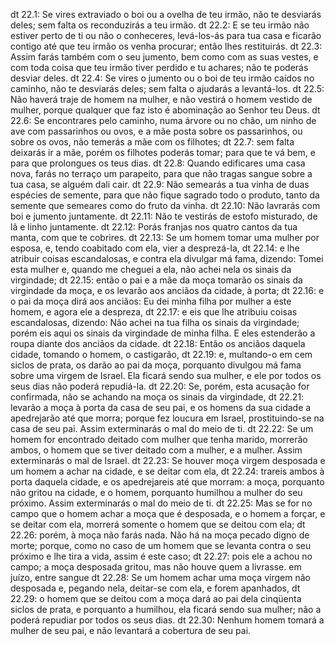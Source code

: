 dt 22.1: Se vires extraviado o boi ou a ovelha de teu irmão, não te desviarás deles; sem falta os reconduzirás a teu irmão.
dt 22.2: E se teu irmão não estiver perto de ti ou não o conheceres, levá-los-ás para tua casa e ficarão contigo até que teu irmão os venha procurar; então lhes restituirás.
dt 22.3: Assim farás também com o seu jumento, bem como com as suas vestes, e com toda coisa que teu irmão tiver perdido e tu achares; não te poderás desviar deles.
dt 22.4: Se vires o jumento ou o boi de teu irmão caídos no caminho, não te desviarás deles; sem falta o ajudarás a levantá-los.
dt 22.5: Não haverá traje de homem na mulher, e não vestirá o homem vestido de mulher, porque qualquer que faz isto é abominação ao Senhor teu Deus.
dt 22.6: Se encontrares pelo caminho, numa árvore ou no chão, um ninho de ave com passarinhos ou ovos, e a mãe posta sobre os passarinhos, ou sobre os ovos, não temerás a mãe com os filhotes;
dt 22.7: sem falta deixarás ir a mãe, porém os filhotes poderás tomar; para que te vá bem, e para que prolongues os teus dias.
dt 22.8: Quando edificares uma casa nova, farás no terraço um parapeito, para que não tragas sangue sobre a tua casa, se alguém dali cair.
dt 22.9: Não semearás a tua vinha de duas espécies de semente, para que não fique sagrado todo o produto, tanto da semente que semeares como do fruto da vinha.
dt 22.10: Não lavrarás com boi e jumento juntamente.
dt 22.11: Não te vestirás de estofo misturado, de lã e linho juntamente.
dt 22.12: Porás franjas nos quatro cantos da tua manta, com que te cobrires.
dt 22.13: Se um homem tomar uma mulher por esposa, e, tendo coabitado com ela, vier a desprezá-la,
dt 22.14: e lhe atribuir coisas escandalosas, e contra ela divulgar má fama, dizendo: Tomei esta mulher e, quando me cheguei a ela, não achei nela os sinais da virgindade;
dt 22.15: então o pai e a mãe da moça tomarão os sinais da virgindade da moça, e os levarão aos anciãos da cidade, à porta;
dt 22.16: e o pai da moça dirá aos anciãos: Eu dei minha filha por mulher a este homem, e agora ele a despreza,
dt 22.17: e eis que lhe atribuiu coisas escandalosas, dizendo: Não achei na tua filha os sinais da virgindade; porém eis aqui os sinais da virgindade de minha filha. E eles estenderão a roupa diante dos anciãos da cidade.
dt 22.18: Então os anciãos daquela cidade, tomando o homem, o castigarão,
dt 22.19: e, multando-o em cem siclos de prata, os darão ao pai da moça, porquanto divulgou má fama sobre uma virgem de Israel. Ela ficará sendo sua mulher, e ele por todos os seus dias não poderá repudiá-la.
dt 22.20: Se, porém, esta acusação for confirmada, não se achando na moça os sinais da virgindade,
dt 22.21: levarão a moça à porta da casa de seu pai, e os homens da sua cidade a apedrejarão até que morra; porque fez loucura em Israel, prostituindo-se na casa de seu pai. Assim exterminarás o mal do meio de ti.
dt 22.22: Se um homem for encontrado deitado com mulher que tenha marido, morrerão ambos, o homem que se tiver deitado com a mulher, e a mulher. Assim exterminarás o mal de Israel.
dt 22.23: Se houver moça virgem desposada e um homem a achar na cidade, e se deitar com ela,
dt 22.24: trareis ambos à porta daquela cidade, e os apedrejareis até que morram: a moça, porquanto não gritou na cidade, e o homem, porquanto humilhou a mulher do seu próximo. Assim exterminarás o mal do meio de ti.
dt 22.25: Mas se for no campo que o homem achar a moça que é desposada, e o homem a forçar, e se deitar com ela, morrerá somente o homem que se deitou com ela;
dt 22.26: porém, à moça não farás nada. Não há na moça pecado digno de morte; porque, como no caso de um homem que se levanta contra o seu próximo e lhe tira a vida, assim é este caso;
dt 22.27: pois ele a achou no campo; a moça desposada gritou, mas não houve quem a livrasse. em juízo, entre sangue
dt 22.28: Se um homem achar uma moça virgem não desposada e, pegando nela, deitar-se com ela, e forem apanhados,
dt 22.29: o homem que se deitou com a moça dará ao pai dela cinqüenta siclos de prata, e porquanto a humilhou, ela ficará sendo sua mulher; não a poderá repudiar por todos os seus dias.
dt 22.30: Nenhum homem tomará a mulher de seu pai, e não levantará a cobertura de seu pai.
